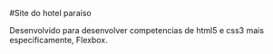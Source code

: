 #Site do hotel paraiso

Desenvolvido para desenvolver competencias de html5 e css3 mais especificamente, Flexbox.